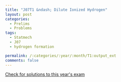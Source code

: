 ```yaml
---
title: "J07T1 &ndash; Dilute Ionized Hydrogen"
layout: post
categories:
  - Prelims
  - Problems
tags:
  - Statmech
  - J07
  - hydrogen formation

permalink: /:categories/:year/:month/T1:output_ext
comments: false
---
```

<object data="2007J1T.pdf" type="application/pdf" width="100%" height="500"></object>
<div class="message"><a href='https://princetonprelim.com/prelim/18/'>Check for solutions to this year's exam</a></div>